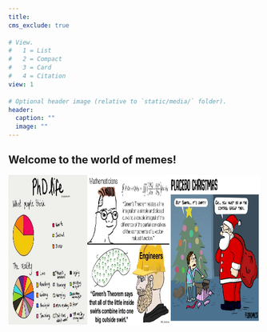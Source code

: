 ```yaml
---
title: 
cms_exclude: true

# View.
#   1 = List
#   2 = Compact
#   3 = Card
#   4 = Citation
view: 1

# Optional header image (relative to `static/media/` folder).
header:
  caption: ""
  image: ""
---
```

<html lang="en">
<head>
<meta name="viewport" content="width=device-width, initial-scale=1">
<title>HTML</title>
<style>
	
	.column {
	  flex: 30%;
	  padding: 5px;
	}
	img {
	  width: 100%;
	}
	.container {
	   display: flex;
	}

	
</style>
</head>  
<body>
    <h2>Welcome to the world of memes!</h2>
	<div class="container">
	   <div class="column">
	     <img src="meme1.jpg" height="300" width="250" alt="image1">
	   </div>
	   <div class="column">
	     <img src="meme2.jpg" height="300" width="250" alt="image1">
	   </div>
	   <div class="column">
	     <img src="meme5.jpg" height="300" width="250" alt="image1">
	   </div>
	</div>
</body>
</html> 